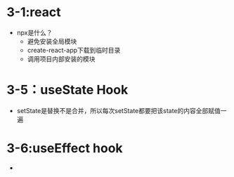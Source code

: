 # 3-1:react
  - npx是什么？
    - 避免安装全局模块
    - create-react-app下载到临时目录
    - 调用项目内部安装的模块
# 3-5：useState Hook
  - setState是替换不是合并，所以每次setState都要把该state的内容全部赋值一遍
    
# 3-6:useEffect hook
  - 